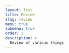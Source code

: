 ```yaml
---
layout: list
title: Review
slug: review
menu: true
submenu: true
order: 3
description: >
  Review of various things
---
```

